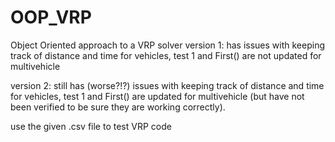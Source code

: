 # OOP_VRP
Object Oriented approach to a VRP solver
version 1: has issues with keeping track of distance and time for vehicles, test 1 and First() are not updated for multivehicle

version 2: still has (worse?!?) issues with keeping track of distance and time for vehicles, test 1 and First() are updated for multivehicle (but have not been verified to be sure they are working correctly).

use the given .csv file to test VRP code
